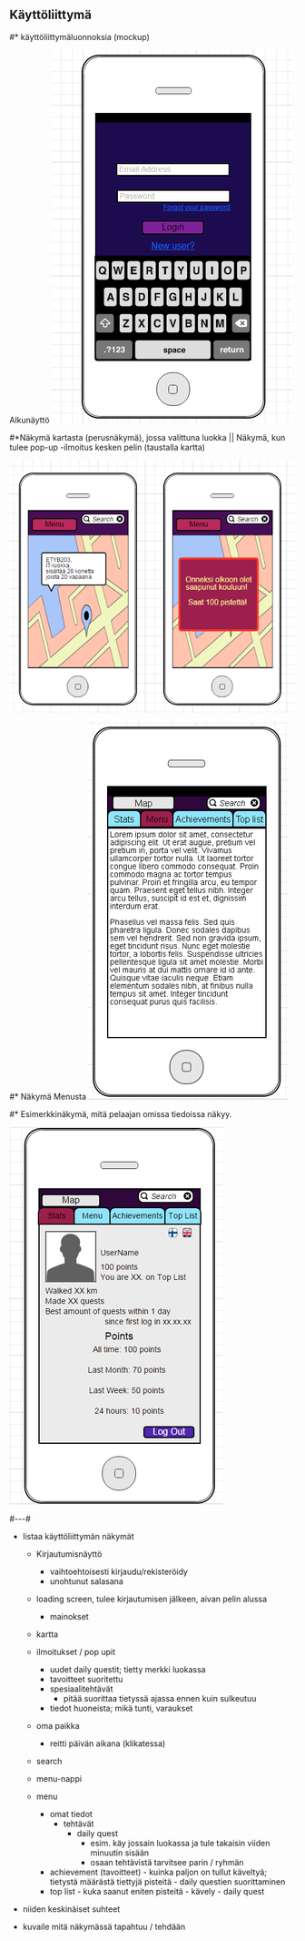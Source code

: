 ## Käyttöliittymä

#* käyttöliittymäluonnoksia (mockup)

Alkunäyttö
![Alkunäyttö](alkunäyttö.png)


#*Näkymä kartasta (perusnäkymä), jossa valittuna luokka || Näkymä, kun tulee pop-up -ilmoitus kesken pelin (taustalla kartta)

![käyttöliittymäesimerkit](kuvat2.png)


#* Näkymä Menusta
 ![käyttöliittymäesimerkki](menu.png) 


#* Esimerkkinäkymä, mitä pelaajan omissa tiedoissa näkyy.

 ![Statsit](Stats.png)



#---#


* listaa käyttöliittymän näkymät
   - Kirjautumisnäyttö
       - vaihtoehtoisesti kirjaudu/rekisteröidy
       - unohtunut salasana
   - loading screen, tulee kirjautumisen jälkeen, aivan pelin alussa
       - mainokset
   - kartta
    - ilmoitukset / pop upit
       - uudet daily questit; tietty merkki luokassa
       - tavoitteet suoritettu
       - spesiaalitehtävät 
            - pitää suorittaa tietyssä ajassa ennen kuin sulkeutuu
       - tiedot huoneista; mikä tunti, varaukset
    - oma paikka
        - reitti päivän aikana (klikatessa)
    - search
    - menu-nappi

  - menu
    - omat tiedot 
      - tehtävät
        - daily quest 
            - esim. käy jossain luokassa ja tule takaisin viiden minuutin sisään
            - osaan tehtävistä tarvitsee parin / ryhmän
    - achievement (tavoitteet)
            - kuinka paljon on tullut käveltyä; tietystä määrästä tiettyjä pisteitä
            - daily questien suorittaminen
    - top list
            - kuka saanut eniten pisteitä 
                - kävely
                - daily quest

 
* niiden keskinäiset suhteet


* kuvaile mitä näkymässä tapahtuu / tehdään


